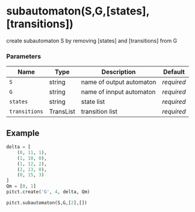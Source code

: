 # subautomaton(S,G,[states],[transitions])

create subautomaton S by removing [states] and [transitions] from G 

### Parameters
| Name         | Type      | Description                            | Default    |
|--------------|-----------|----------------------------------------|------------|
| `S`          | string    | name of output automaton               | *required* |
| `G`          | string    | name of innput automaton               | *required* |
| `states`     | string    | state list                             | *required* |
| `transitions`| TransList | transition list                        | *required* |


## Example

```python title="sample 1"
delta = [
    (0, 11, 1),
    (1, 10, 0),
    (1, 12, 2),
    (2, 13, 0),
    (0, 15, 3)
]
Qm = [0, 1]
pitct.create('G', 4, delta, Qm)

pitct.subautomaton(S,G,[2],[])

```
